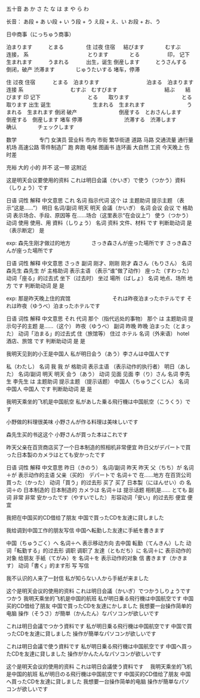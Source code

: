 五十音
あ
か
さ
た
な
は
ま
や
ら
わ

长音：
あ段 + あ
い段 + い
う段 + う
え段 + え、い
お段 + お、う

日中商事（にっちゅう商事）

泊まります　　　とまる　　　　  住 过夜 住宿              　
結びます　　　　むすぶ　　　　  连接， 系　　　　　　　　　　　
とります　　　　とる　　　　　  印， 记下
生まれます　　　うまれる　　　  出生，诞生
倒産します　　　とうさんする　  倒闭，破产
渋滞ます　　　　じゅうたいする  堵车，停滞



住 过夜 住宿     　　　とまる　泊まります　　　　　　　　　泊まる　泊まります
连接 系　　　　　　　　　むすぶ　むすびます　　　　　　　　　結ぶ　　結びます
印 记下　　　　　　　　　とる　　取ります　　　　　　　　　　とる　　取ります
出生 诞生　　　　　　　　生まれる　生まれます　　　　　　　　うまれる　生まれます
倒闭 破产　　　　　　　　倒産する　とおさんします　　　　　　倒産する　倒産します
堵车 停滞　　　　　　　　渋滞する　渋滞します　　　　　　　　
确认　　　　チェックします

数学　　　　
专门
女演员
营业科
市内 市街 繁华街道
道路 马路
交通流量 通行量
机场
高速公路
零件制造厂
跑 奔跑
电梯
图画书 连环画
大自然
工资
今天晚上
伤
时差

充裕
大的
小的
并不
这一带 这附近



这是明天会议要使用的资料
これは明日会議（かいぎ）で使う（つかう）資料（しりょう）です

日语	词性	解释	中文意思
これ	名词	指示代词	这个
は	主题助词	提示主题	（表示“这是……”）
明日	名词/副词	明天	明天
会議（かいぎ）	名词	会议	会议
で	格助词	表示场合、手段、原因等	在……场合（这里表示“在会议上”）
使う（つかう）	动词	使用	使用、用
資料（しりょう）	名词	资料	文件、材料
です	判断助动词	是（表示断定）	是

exp: 森先生刚才做过的地方　　　　さっき森さんが座った場所です
さっき森さんが座った場所です

日语	词性	解释	中文意思
さっき	副词	刚才、刚刚	刚才
森さん（もりさん）	名词	森先生	森先生
が	主格助词	表示主语	（表示“谁”做了动作）
座った（すわった）	动词「座る」的过去式	坐下（过去时）	坐过
場所（ばしょ）	名词	地点、场所	地方
です	判断助动词	是	是

exp: 那是昨天晚上住的宾馆　　　　　　　　それは昨夜泊まったホテルです
それは昨夜（ゆうべ）泊まったホテルです

日语	词性	解释	中文意思
それ	代词	那个（指代远处的事物）	那个
は	主题助词	提示句子的主题	是……（这个）
昨夜（ゆうべ）	副词	昨晚	昨晚
泊まった（とまった）	动词「泊まる」的过去式	住（旅馆等）	住过
ホテル	名词（外来语）	hotel	酒店、旅馆
です	判断助动词	是	是


我明天见到的小王是中国人
私が明日会う（あう）李さんは中国人です

私（わたし）	名词	我	我
が	格助词	表示主语	（表示动作的执行者）
明日（あした）	名词/副词	明天	明天
会う（あう）	动词	见面	见面
李（り）さん	名词	李先生	李先生
は	主题助词	提示主题	（提示话题）
中国人（ちゅうごくじん）	名词	中国人	中国人
です	判断助动词	是	是


我明天乘坐的飞机是中国航空
私があした乗る飛行機は中国航空（こうくう）です

小野做的料理很美味
小野さんが作る料理は美味しいです

森先生买的书这这个
小野さんが買った本はこれです　

昨天父亲在百货商店买了一个日本制造的照相机非常便宜
昨日父がデパートで買った日本製のカメラはとても安かったです

日语	词性	解释	中文意思
昨日（きのう）	名词/副词	昨天	昨天
父（ちち）が	名词＋が	表示动作的主语	父亲（买的）
デパートで	名词＋で	在……地方	在百货公司
買った（かった）	动词「買う」的过去形	买了	买了
日本製（にほんせい）の	名词＋の	日本制造的	日本制造的
カメラは	名词＋は	提示话题	相机是……
とても	副词	非常	非常
安かったです（やすいでした）	形容动词「安い」的过去形	便宜	便宜

我把在中国买的CD借给了朋友
中国で買ったCDを友達に貸しました

我给调到中国工作的朋友写信
中国へ転勤した友達に手紙を書きます

中国（ちゅうごく）へ	名词＋へ	表示移动方向	去中国
転勤（てんきん）した	动词「転勤する」的过去形	调职	调职了
友達（ともだち）に	名词＋に	表示动作的对象	给朋友
手紙（てがみ）を	名词＋を	表示动作的对象	信
書きます（かきます）	动词「書く」的ます形	写	写信

我不认识的人来了一封信
私が知らない人から手紙が来ました




这个是明天会议的使用的资料
これは明日会議（かいぎ）でつかうしりょうです　　　つかう
我明天乘坐的飞机是中国的航班
私が明日乗る飛行機は中国航空です
中国买的CD借给了朋友
中国で買ったCDを友達にかしました
我想要一台操作简单的电脑
操作（そうさ）が簡単（かんたん）なパソコンが欲しいです


これは明日会議でつかう資料です
私が明日乗る飛行機は中国航空です
中国で買ったCDを友達に貸しました
操作が簡単なパソコンが欲しいです

これは明日会議で使う資料です
私が明日乗る飛行機は中国航空です
中国へ買ったCDを友達に貸しました
操作がかんたんなパソコンが欲しいです


这个是明天会议的使用的资料
これは明日会議使う資料です　
我明天乘坐的飞机是中国的航班
私が明日のる飛行機は中国航空です
中国买的CD借给了朋友
中国へ買ったCDを友達に貸しました
我想要一台操作简单的电脑
操作が簡単なパソコンが欲しいです


